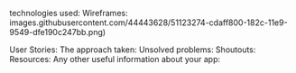  technologies used:
Wireframes:
images.githubusercontent.com/44443628/51123274-cdaff800-182c-11e9-9549-dfe190c247bb.png)




User Stories:
The approach taken:
Unsolved problems:
Shoutouts:
Resources:
Any other useful information about your app:
